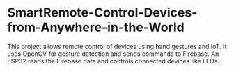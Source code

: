 # SmartRemote-Control-Devices-from-Anywhere-in-the-World
This project allows remote control of devices using hand gestures and IoT. It uses OpenCV for gesture detection and sends commands to Firebase. An ESP32 reads the Firebase data and controls connected devices like LEDs.                   
